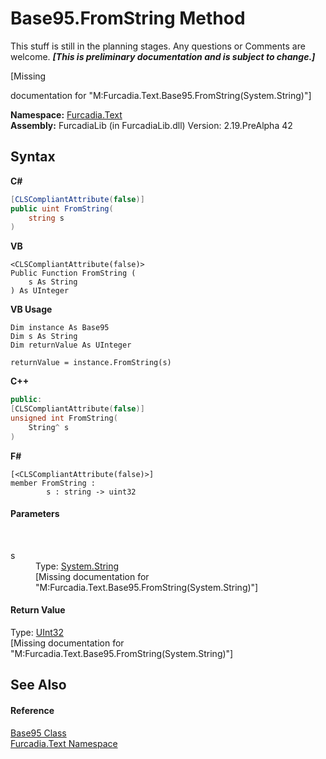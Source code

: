 # Base95.FromString Method 
This stuff is still in the planning stages. Any questions or Comments are welcome. _**\[This is preliminary documentation and is subject to change.\]**_

\[Missing <summary> documentation for "M:Furcadia.Text.Base95.FromString(System.String)"\]

**Namespace:**&nbsp;<a href="N_Furcadia_Text">Furcadia.Text</a><br />**Assembly:**&nbsp;FurcadiaLib (in FurcadiaLib.dll) Version: 2.19.PreAlpha 42

## Syntax

**C#**<br />
``` C#
[CLSCompliantAttribute(false)]
public uint FromString(
	string s
)
```

**VB**<br />
``` VB
<CLSCompliantAttribute(false)>
Public Function FromString ( 
	s As String
) As UInteger
```

**VB Usage**<br />
``` VB Usage
Dim instance As Base95
Dim s As String
Dim returnValue As UInteger

returnValue = instance.FromString(s)
```

**C++**<br />
``` C++
public:
[CLSCompliantAttribute(false)]
unsigned int FromString(
	String^ s
)
```

**F#**<br />
``` F#
[<CLSCompliantAttribute(false)>]
member FromString : 
        s : string -> uint32 

```


#### Parameters
&nbsp;<dl><dt>s</dt><dd>Type: <a href="http://msdn2.microsoft.com/en-us/library/s1wwdcbf" target="_blank">System.String</a><br />\[Missing <param name="s"/> documentation for "M:Furcadia.Text.Base95.FromString(System.String)"\]</dd></dl>

#### Return Value
Type: <a href="http://msdn2.microsoft.com/en-us/library/ctys3981" target="_blank">UInt32</a><br />\[Missing <returns> documentation for "M:Furcadia.Text.Base95.FromString(System.String)"\]

## See Also


#### Reference
<a href="T_Furcadia_Text_Base95">Base95 Class</a><br /><a href="N_Furcadia_Text">Furcadia.Text Namespace</a><br />